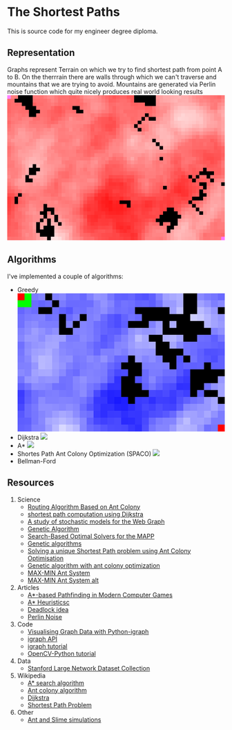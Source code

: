 # The Shortest Paths

This is source code for my engineer degree diploma. 

## Representation

Graphs represent Terrain on which we try to find shortest path from point A to B. On the therrrain there are walls through which we can't traverse and mountains that we are trying to avoid. Mountains are generated via Perlin noise function which quite nicely produces real world looking results  
![](visualizations/mountains_and_walls.png)

## Algorithms

I've implemented a couple of algorithms:
 - Greedy
    ![](visualizations/greedy.gif)
 - Dijkstra
    ![](visualizations/dijkstra.gif)
 - A*
    ![](visualizations/a_star.gif)
 - Shortes Path Ant Colony Optimization (SPACO)
    ![](visualizations/ants.gif)
 - Bellman-Ford

## Resources
1. Science
    - [Routing Algorithm Based on Ant Colony](https://ieeexplore.ieee.org/abstract/document/7862755)
    - [shortest path computation using Dijkstra](https://ieeexplore.ieee.org/abstract/document/8073641)
    - [A study of stochastic models for the Web Graph](http://www.cs.unibo.it/babaoglu/courses/cas04-05/papers/web-graph.pdf)
    - [Genetic Algorithm](http://datajobstest.com/data-science-repo/Genetic-Algorithm-Guide-[Tom-Mathew].pdf)
    - [Search-Based Optimal Solvers for the MAPP](https://www.aaai.org/ocs/index.php/SOCS/SOCS17/paper/viewFile/15781/15053)
    - [Genetic algorithms](https://towardsdatascience.com/introduction-to-genetic-algorithms-including-example-code-e396e98d8bf3)
    - [Solving a unique Shortest Path problem using Ant Colony Optimisation](https://www.researchgate.net/publication/254455826_Solving_a_unique_Shortest_Path_problem_using_Ant_Colony_Optimisation)
    - [Genetic algorithm with ant colony optimization](https://www.sciencedirect.com/science/article/abs/pii/S1568494606000822)
    - [MAX-MIN Ant System](https://www.sciencedirect.com/science/article/abs/pii/S0167739X00000431?via%3Dihub)
    - [MAX-MIN Ant System alt](https://www.researchgate.net/publication/277284831_MAX-MIN_ant_system)
2. Articles
    - [A*-based Pathfinding in Modern Computer Games](https://www.researchgate.net/profile/Xiao-Cui-12/publication/267809499_A-based_Pathfinding_in_Modern_Computer_Games/links/54fd73740cf270426d125adc/A-based-Pathfinding-in-Modern-Computer-Games.pdf)
    - [A* Heuristicsc](http://theory.stanford.edu/~amitp/GameProgramming/Heuristics.html)
    - [Deadlock idea](https://www.frontiersin.org/articles/10.3389/fnbot.2019.00015/full)
    - [Perlin Noise](https://medium.com/@yvanscher/playing-with-perlin-noise-generating-realistic-archipelagos-b59f004d8401)
4. Code
    - [Visualising Graph Data with Python-igraph](https://towardsdatascience.com/visualising-graph-data-with-python-igraph-b3cc81a495cf)
    - [igraph API ](https://igraph.org/python/doc/api/)
    - [igraph tutorial](https://igraph.org/python/doc/tutorial/)
    - [OpenCV-Python tutorial](https://docs.opencv.org/3.4.15/d6/d00/tutorial_py_root.html)
5. Data
    - [Stanford Large Network Dataset Collection](https://snap.stanford.edu/data/)
6. Wikipedia
    - [A* search algorithm](https://en.wikipedia.org/wiki/A*_search_algorithm)
    - [Ant colony algorithm](https://en.wikipedia.org/wiki/Ant_colony_optimization_algorithms)
    - [Dijkstra](https://en.wikipedia.org/wiki/Dijkstra%27s_algorithm)
    - [Shortest Path Problem](https://en.wikipedia.org/wiki/Shortest_path_problem)
7. Other
    - [Ant and Slime simulations](https://www.youtube.com/watch?v=X-iSQQgOd1A)
    